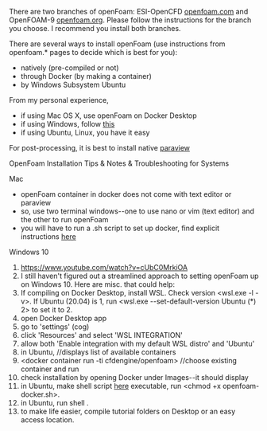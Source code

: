 There are two branches of openFoam: ESI-OpenCFD [openfoam.com](https://www.openfoam.com/) and OpenFOAM-9 [openfoam.org](https://openfoam.org/).
Please follow the instructions for the branch you choose. I recommend you install both branches.

There are several ways to install openFoam (use instructions from openfoam.* pages to decide which is best for you):
* natively (pre-compiled or not)
* through Docker (by making a container)
* by Windows Subsystem Ubuntu

From my personal experience, 
* if using Mac OS X, use openFoam on Docker Desktop
* if using Windows, follow [this](http://www.cfdyna.com/Home/openFOAM_Win.html)
* if using Ubuntu, Linux, you have it easy
	
For post-processing, it is best to install native [paraview](https://www.paraview.org/)


OpenFoam Installation Tips & Notes & Troubleshooting for Systems
	
Mac
* openFoam container in docker does not come with text editor or paraview 
* so, use two terminal windows--one to use nano or vim (text editor) and the other to run openFoam
* you will have to run a .sh script to set up docker, find explicit instructions [here](https://www.addictivetips.com/mac-os/run-shell-sh-script-on-macos/)
	  
Windows 10
1. https://www.youtube.com/watch?v=cUbC0MrkiOA
2. I still haven't figured out a streamlined approach to setting openFoam up on Windows 10. Here are misc. that could help:
3. If compiling on Docker Desktop, install WSL. Check version <wsl.exe -l -v>. If Ubuntu (20.04) is 1, run <wsl.exe --set-default-version Ubuntu (*) 2> to set it to 2.
4. open Docker Desktop app
5. go to 'settings' (cog)
6. click 'Resources' and select 'WSL INTEGRATION' 
7. allow both 'Enable integration with my default WSL distro' and 'Ubuntu'
8. in Ubuntu, <docker search openfoam> //displays list of available containers
9. <docker container run -ti cfdengine/openfoam> //choose existing container and run
10. check installation by opening Docker under Images--it should display
11. in Ubuntu, make shell script [here](https://develop.openfoam.com/Development/openfoam/-/wikis/packaging/docker/openfoam-docker) executable, run <chmod +x openfoam-docker.sh>.
12. in Ubuntu, run shell <sh openfoam-docker.sh>.
13. to make life easier, compile tutorial folders on Desktop or an easy access location.
